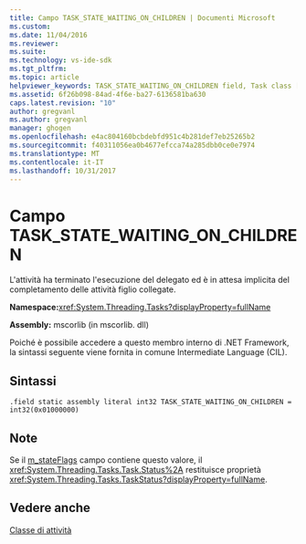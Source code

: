 ```yaml
---
title: Campo TASK_STATE_WAITING_ON_CHILDREN | Documenti Microsoft
ms.custom: 
ms.date: 11/04/2016
ms.reviewer: 
ms.suite: 
ms.technology: vs-ide-sdk
ms.tgt_pltfrm: 
ms.topic: article
helpviewer_keywords: TASK_STATE_WAITING_ON_CHILDREN field, Task class [.NET Framework debug engines]
ms.assetid: 6f26b098-84ad-4f6e-ba27-6136581ba630
caps.latest.revision: "10"
author: gregvanl
ms.author: gregvanl
manager: ghogen
ms.openlocfilehash: e4ac804160bcbdebfd951c4b281def7eb25265b2
ms.sourcegitcommit: f40311056ea0b4677efcca74a285dbb0ce0e7974
ms.translationtype: MT
ms.contentlocale: it-IT
ms.lasthandoff: 10/31/2017
---
```

# <a name="taskstatewaitingonchildren-field"></a>Campo TASK_STATE_WAITING_ON_CHILDREN
L'attività ha terminato l'esecuzione del delegato ed è in attesa implicita del completamento delle attività figlio collegate.  
  
 **Namespace:**<xref:System.Threading.Tasks?displayProperty=fullName>  
  
 **Assembly:** mscorlib (in mscorlib. dll)  
  
 Poiché è possibile accedere a questo membro interno di .NET Framework, la sintassi seguente viene fornita in comune Intermediate Language (CIL).  
  
## <a name="syntax"></a>Sintassi  
  
```  
.field static assembly literal int32 TASK_STATE_WAITING_ON_CHILDREN = int32(0x01000000)  
```  
  
## <a name="remarks"></a>Note  
 Se il [m_stateFlags](../../extensibility/debugger/m-stateflags-field.md) campo contiene questo valore, il <xref:System.Threading.Tasks.Task.Status%2A> restituisce proprietà <xref:System.Threading.Tasks.TaskStatus?displayProperty=fullName>.  
  
## <a name="see-also"></a>Vedere anche  
 [Classe di attività](../../extensibility/debugger/task-class-internal-members.md)